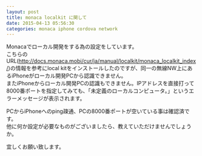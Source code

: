 ```yaml
---
layout: post
title: monaca localkit に関して
date: 2015-04-13 05:56:30
categories: monaca iphone cordova network
---
```

<p>Monacaでローカル開発をする為の設定をしています。<br>
こちらのURL(<a href="http://docs.monaca.mobi/cur/ja/manual/localkit/monaca_localkit_index/" rel="nofollow">http://docs.monaca.mobi/cur/ja/manual/localkit/monaca_localkit_index/</a>)の情報を参考にlocal kitをインストールしたのですが、同一の無線NW上にあるiPhoneがローカル開発PCから認識できません。<br>
またiPhoneからローカル開発PCの認識もできません。IPアドレスを直接打って8000番ポートを指定してみても、「未定義のローカルコンピュータ。」というエラーメッセージが表示されます。</p>

<p>PCからiPhoneへのping疎通、PCの8000番ポートが空いている事は確認済です。<br>
他に何か設定が必要なものがございましたら、教えていただけませんでしょうか。</p>

<p>宜しくお願い致します。</p>

